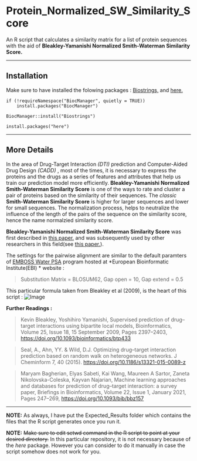 # Protein_Normalized_SW_Similarity_Score
An R script that calculates a similarity matrix for a list of protein sequences with the aid of **Bleakley-Yamanishi Normalized Smith-Waterman Similarity Score.**

-------------------------------------------------------------------------------------------------------------------------------------------------------------
## Installation
Make sure to have installed the folowing packages : [Biostrings,](https://bioconductor.org/packages/release/bioc/html/Biostrings.html) and [here.](https://here.r-lib.org/)

```
if (!requireNamespace("BiocManager", quietly = TRUE))
    install.packages("BiocManager")

BiocManager::install("Biostrings")
```

```
install.packages("here")
```

--------------------------------------------------------------------------------------------------------------------------------------------------------------
## More Details
In the area of Drug-Target Interaction *(DTI)* prediction and Computer-Aided Drug Design *(CADD)* , most of the times, it is necessary to express the proteins and the drugs as a series of features and attributes that help us train our prediction model more efficiently. **Bleakley-Yamanishi Normalized Smith-Waterman Similarity Score** is one of the ways to rate and cluster a pair of proteins based on the similarity of their sequences.
The *classic* **Smith-Waterman Similarity Score** is higher for larger sequences and lower for small sequences. The normalization process, helps to neutralize the influence of the length of the pairs of the sequence on the similarity score, hence the name normalzied similarity score.

**Bleakley-Yamanishi Normalized Smith-Waterman Similarity Score** was first described in [this paper.](https://academic.oup.com/bioinformatics/article/25/18/2397/197654?login=true) and was subsequently used by other researchers in this field(see [this paper.](https://jcheminf.biomedcentral.com/articles/10.1186/s13321-015-0089-z)).

The settings for the pairwise alignment are similar to the default paramters of [EMBOSS Water PSA](https://www.ebi.ac.uk/Tools/psa/emboss_water/) program hosted at *European Bioinformatic Institute(EBI) * website :

>Substitution Matrix = BLOSUM62, Gap open = 10, Gap extend = 0.5

This particular formula taken from Bleakley et al (2009), is the heart of this script :
![Image](https://oup.silverchair-cdn.com/oup/backfile/Content_public/Journal/bioinformatics/25/18/10.1093_bioinformatics_btp433/2/m_btp433i1.gif?Expires=1642746379&Signature=GBLKbo5e6hgLU7cZzKh15lqDSz-P3A~0Xi1BPxEwqQ9FSl1tHOa-DTE5~X5Biq18hL6qQcfMWpR20EboQ8O6B2XO1V1Yrk-rnpkWwpToHtEDsl9~-L1lOVtKU9TNGG5jetBsz81kOJu01oLbEmq~omId9I9n4K1xyOzESDpKRfLTCjMtwXMcJ9CrjElPQn4plaCUn8Nk1r-Osdjw51zZtiBxzOu8VUQzjI9JHLUW9OCQ1CNu0PzYjDfH-PufgJBdetJSyh4dncTxn21qwBDC6Iyu3QPBrkcows-FOZswJ7Ohh3~LZaS9lwfXXSzEpzYXBvGrazXnR~AgpjBWQbqO2w__&Key-Pair-Id=APKAIE5G5CRDK6RD3PGA) 


**Further Readings :**

>Kevin Bleakley, Yoshihiro Yamanishi, Supervised prediction of drug–target interactions using bipartite local models, Bioinformatics, Volume 25, Issue 18, 15 September 2009, Pages 2397–2403, https://doi.org/10.1093/bioinformatics/btp433

>Seal, A., Ahn, YY. & Wild, D.J. Optimizing drug–target interaction prediction based on random walk on heterogeneous networks. J Cheminform 7, 40 (2015). https://doi.org/10.1186/s13321-015-0089-z

>Maryam Bagherian, Elyas Sabeti, Kai Wang, Maureen A Sartor, Zaneta Nikolovska-Coleska, Kayvan Najarian, Machine learning approaches and databases for prediction of drug–target interaction: a survey paper, Briefings in Bioinformatics, Volume 22, Issue 1, January 2021, Pages 247–269, https://doi.org/10.1093/bib/bbz157

----------------------------------------------------------------------------------------------------------------------------------------------------------------
**NOTE:** As always, I have put the Expected_Results folder which contains the files that the R script generates once you run it.

**NOTE:** ~~Make sure to edit setwd command in the R script to point at your desired directory.~~ In this particular repository, it is not necessary because of the *here* package. However you can consider to do it manually in case the script somehow does not work for you.
